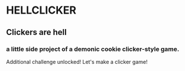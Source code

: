 # HELLCLICKER
## Clickers are hell
### a little side project of a demonic cookie clicker-style game.
Additional challenge unlocked! Let's make a clicker game!
